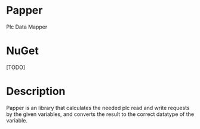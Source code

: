 # Papper
Plc Data Mapper

NuGet
=====
[TODO]

Description
==============================

Papper is an library that calculates the needed plc read and write requests by the given variables, and converts the result to the correct datatype of the variable.
